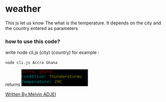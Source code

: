 # weather
This js let us know The what is the temperature. It depends on the city and the country entered as parameters 

### how to use this code? 
write node cli.js (city) (country)
for example : 

`node cli.js Accra Ghana`

returns 
![alt tag](result.png)







[Written By Melvin ADJEI](https://www.melvax/github.io)